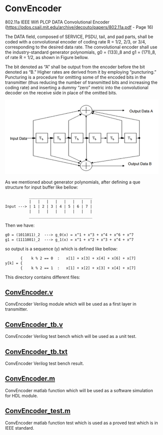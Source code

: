 # ConvEncoder
802.11a IEEE Wifi PLCP DATA Convolutional Encoder (https://pdos.csail.mit.edu/archive/decouto/papers/802.11a.pdf - Page 16)

The DATA field, composed of SERVICE, PSDU, tail, and pad parts, shall be coded with a convolutional encoder of coding rate R = 1/2, 2/3, or 3/4, corresponding to the desired data rate. The convolutional encoder shall use the industry-standard generator polynomials, g0 = (133)_8 and g1 = (171)_8, of rate R = 1/2, as shown in Figure bellow.

The bit denoted as “A” shall be output from the encoder before the bit denoted as “B.” Higher rates are derived from it by employing “puncturing.” Puncturing is a procedure for omitting some of the encoded bits in the transmitter (thus reducing the number of transmitted bits and increasing the coding rate) and inserting a dummy “zero” metric into the convolutional decoder on the receive side in place of the omitted bits.

<img src="https://github.com/sadrasabouri/802.11a/blob/master/OtherFiles/ConvEncoder.PNG">

As we mentioned about generator polynomials, after defining a que structure for input buffer like bellow:

```
           _____________________________
           |   |   |   |   |   |   |   |  
Input ---> | 1 | 2 | 3 | 4 | 5 | 6 | 7 | 
           |   |   |   |   |   |   |   |
           _____________________________

```

Then we have:

```
g0 = (1011011)_2  ---> g_0(x) = x^1 + x^3 + x^4 + x^6 + x^7
g1 = (1111001)_2  ---> g_1(x) = x^1 + x^2 + x^3 + x^4 + x^7
```

so output is a sequence (y) which is defined like bellow:

```
       {    k % 2 == 0  :   x[1] + x[3] + x[4] + x[6] + x[7]
y[k] = {
       {    k % 2 == 1  :   x[1] + x[2] + x[3] + x[4] + x[7]
``` 

This directory contains different files:

## [ConvEncoder.v](https://github.com/sadrasabouri/802.11a/tree/master/Hardware/Transmitter/ConvEncoder/ConvEncoder.v)
ConvEncoder Verilog module which will be used as a first layer in transmitter.

## [ConvEncoder_tb.v](https://github.com/sadrasabouri/802.11a/tree/master/Hardware/Transmitter/ConvEncoder/ConvEncoder_tb.v)
ConvEncoder Verilog test bench which will be used as a unit test.

## [ConvEncoder_tb.txt](https://github.com/sadrasabouri/802.11a/tree/master/Hardware/Transmitter/ConvEncoder/ConvEncoder_tb.txt)
ConvEncoder Verilog test bench result.

## [ConvEncoder.m](https://github.com/sadrasabouri/802.11a/tree/master/Hardware/Transmitter/ConvEncoder/ConvEncoder.m)
ConvEncoder matlab function which will be used as a software simulation for HDL module.

## [ConvEncoder_test.m](https://github.com/sadrasabouri/802.11a/tree/master/Hardware/Transmitter/ConvEncoder/ConvEncoder_test.m)
ConvEncoder matlab function test which is used as a proved test which is in IEEE standard.
